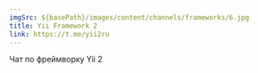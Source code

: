 ```yaml
---
imgSrc: ${basePath}/images/content/channels/frameworks/6.jpg
title: Yii Framework 2
link: https://t.me/yii2ru
---
```


Чат по фреймворку Yii 2

